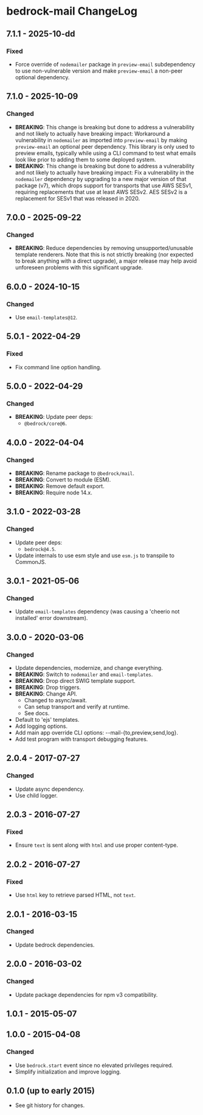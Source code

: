 # bedrock-mail ChangeLog

## 7.1.1 - 2025-10-dd

### Fixed
- Force override of `nodemailer` package in `preview-email` subdependency to
  use non-vulnerable version and make `preview-email` a non-peer optional
  dependency.

## 7.1.0 - 2025-10-09

### Changed
- **BREAKING**: This change is breaking but done to address a vulnerability
  and not likely to actually have breaking impact: Workaround a vulnerability
  in `nodemailer` as imported into `preview-email` by making `preview-email`
  an optional peer dependency. This library is only used to preview emails,
  typically while using a CLI command to test what emails look like prior to
  adding them to some deployed system.
- **BREAKING**: This change is breaking but done to address a vulnerability
  and not likely to actually have breaking impact: Fix a vulnerability in the
  `nodemailer` dependency by upgrading to a new major version of that package
  (v7), which drops support for transports that use AWS SESv1, requiring
  replacements that use at least AWS SESv2. AES SESv2 is a replacement for
  SESv1 that was released in 2020.

## 7.0.0 - 2025-09-22

### Changed
- **BREAKING**: Reduce dependencies by removing unsupported/unusable template
  renderers. Note that this is not strictly breaking (nor expected to break
  anything with a direct upgrade), a major release may help avoid unforeseen
  problems with this significant upgrade.

## 6.0.0 - 2024-10-15

### Changed
- Use `email-templates@12`.

## 5.0.1 - 2022-04-29

### Fixed
- Fix command line option handling.

## 5.0.0 - 2022-04-29

### Changed
- **BREAKING**: Update peer deps:
  - `@bedrock/core@6`.

## 4.0.0 - 2022-04-04

### Changed
- **BREAKING**: Rename package to `@bedrock/mail`.
- **BREAKING**: Convert to module (ESM).
- **BREAKING**: Remove default export.
- **BREAKING**: Require node 14.x.

## 3.1.0 - 2022-03-28

### Changed
- Update peer deps:
  - `bedrock@4.5`.
- Update internals to use esm style and use `esm.js` to
  transpile to CommonJS.

## 3.0.1 - 2021-05-06

### Changed
- Update `email-templates` dependency (was causing a 'cheerio not installed' error
  downstream).

## 3.0.0 - 2020-03-06

### Changed
- Update dependencies, modernize, and change everything.
- **BREAKING**: Switch to `nodemailer` and `email-templates`.
- **BREAKING**: Drop direct SWIG template support.
- **BREAKING**: Drop triggers.
- **BREAKING**: Change API.
  - Changed to async/await.
  - Can setup transport and verify at runtime.
  - See docs.
- Default to 'ejs' templates.
- Add logging options.
- Add main app override CLI options: --mail-{to,preview,send,log}.
- Add test program with transport debugging features.

## 2.0.4 - 2017-07-27

### Changed
- Update async dependency.
- Use child logger.

## 2.0.3 - 2016-07-27

### Fixed
- Ensure `text` is sent along with `html` and use proper content-type.

## 2.0.2 - 2016-07-27

### Fixed
- Use `html` key to retrieve parsed HTML, not `text`.

## 2.0.1 - 2016-03-15

### Changed
- Update bedrock dependencies.

## 2.0.0 - 2016-03-02

### Changed
- Update package dependencies for npm v3 compatibility.

## 1.0.1 - 2015-05-07

## 1.0.0 - 2015-04-08

### Changed
- Use `bedrock.start` event since no elevated privileges required.
- Simplify initialization and improve logging.

## 0.1.0 (up to early 2015)

- See git history for changes.
